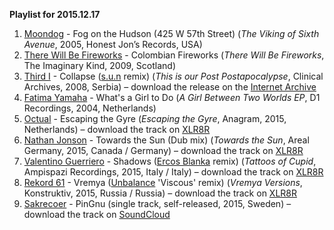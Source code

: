 **Playlist for 2015.12.17**

1. [Moondog](http://musicbrainz.org/artist/0b8dff0b-ce42-4cc6-afd1-1841f7781ed4) - Fog on the Hudson (425 W 57th Street) (_The Viking of Sixth Avenue_, 2005, Honest Jon’s Records, USA)
1. [There Will Be Fireworks](http://musicbrainz.org/artist/f6f44ebd-5d0f-4cfc-96d8-1ec5d7fc805c) - Colombian Fireworks (_There Will Be Fireworks_, The Imaginary Kind, 2009, Scotland)
1. [Third I](http://musicbrainz.org/artist/19d31fd8-6b12-468f-a5c2-743c4dbc1dcf) - Collapse ([s.u.n]() remix)  (_This is our Post Postapocalypse_, Clinical Archives, 2008, Serbia) – download the release on the [Internet Archive](https://archive.org/details/ca108_t1)
1. [Fatima Yamaha](http://musicbrainz.org/artist/dfac8e50-286a-443a-923f-820997e5794f) - What's a Girl to Do (_A Girl Between Two Worlds EP_, D1 Recordings, 2004, Netherlands)
1. [Octual](http://musicbrainz.org/artist/5c3e35df-7c48-4391-aebd-acc5440ab395) - Escaping the Gyre (_Escaping the Gyre_, Anagram, 2015, Netherlands) – download the track on [XLR8R](https://www.xlr8r.com/mp3/2015/11/octual-escaping-the-gyre/)
1. [Nathan Jonson](http://musicbrainz.org/artist/bb393742-fc17-41a7-8ee8-2795bd058318) - Towards the Sun (Dub mix) (_Towards the Sun_, Areal Germany, 2015, Canada / Germany) – download the track on [XLR8R](https://www.xlr8r.com/mp3/2015/10/nathan-jonson-towards-the-sun-dub-mix/)
1. [Valentino Guerriero](https://musicbrainz.org/artist/f5c107f1-b9b4-43a9-a36e-0e554f82bc32) - Shadows ([Ercos Blanka](https://musicbrainz.org/artist/9e980276-01bb-4592-91af-958c7a2ab96f) remix) (_Tattoos of Cupid_, Ampispazi Recordings, 2015, Italy / Italy) – download the track on [XLR8R](https://www.xlr8r.com/mp3/2015/11/valentino-guerriero-shadows-ercos-blanka-remix/)
1. [Rekord 61](http://musicbrainz.org/artist/f88900db-29d4-495e-9651-ec362f4f5b87) - Vremya ([Unbalance](http://musicbrainz.org/artist/191df34f-0f46-4e63-a2d1-5c41e23b8b95) 'Viscous' remix) (_Vremya Versions_, Konstruktiv, 2015, Russia / Russia) – download the track on [XLR8R](https://www.xlr8r.com/mp3/2015/11/rekord-61-vremya-unbalance-viscous-remix/)
1. [Sakrecoer](http://musicbrainz.org/artist/a2899399-d1d5-462f-9d56-ec1ea78cc4b6) - PinGnu (single track, self-released, 2015, Sweden) – download the track on [SoundCloud](https://soundcloud.com/sakrecoer/pingnu)